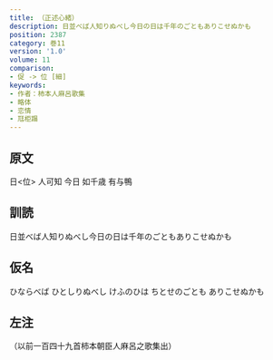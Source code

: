 ```yaml
---
title: （正述心緒）
description: 日並べば人知りぬべし今日の日は千年のごともありこせぬかも
position: 2387
category: 巻11
version: '1.0'
volume: 11
comparison:
- 促 -> 位 [細]
keywords:
- 作者：柿本人麻呂歌集
- 略体
- 恋情
- 尫柜蹋
---
```


## 原文

日<位> 人可知 今日 如千歳 有与鴨

## 訓読

日並べば人知りぬべし今日の日は千年のごともありこせぬかも

## 仮名

ひならべば ひとしりぬべし けふのひは ちとせのごとも ありこせぬかも

## 左注

（以前一百四十九首柿本朝臣人麻呂之歌集出）
